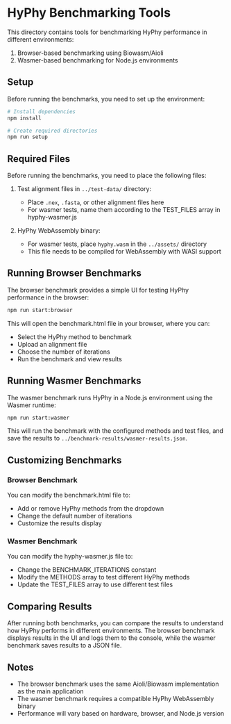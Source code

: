 # HyPhy Benchmarking Tools

This directory contains tools for benchmarking HyPhy performance in different environments:

1. Browser-based benchmarking using Biowasm/Aioli
2. Wasmer-based benchmarking for Node.js environments

## Setup

Before running the benchmarks, you need to set up the environment:

```bash
# Install dependencies
npm install

# Create required directories
npm run setup
```

## Required Files

Before running the benchmarks, you need to place the following files:

1. Test alignment files in `../test-data/` directory:
   - Place `.nex`, `.fasta`, or other alignment files here
   - For wasmer tests, name them according to the TEST_FILES array in hyphy-wasmer.js

2. HyPhy WebAssembly binary:
   - For wasmer tests, place `hyphy.wasm` in the `../assets/` directory
   - This file needs to be compiled for WebAssembly with WASI support

## Running Browser Benchmarks

The browser benchmark provides a simple UI for testing HyPhy performance in the browser:

```bash
npm run start:browser
```

This will open the benchmark.html file in your browser, where you can:
- Select the HyPhy method to benchmark
- Upload an alignment file
- Choose the number of iterations
- Run the benchmark and view results

## Running Wasmer Benchmarks

The wasmer benchmark runs HyPhy in a Node.js environment using the Wasmer runtime:

```bash
npm run start:wasmer
```

This will run the benchmark with the configured methods and test files, and save the results to `../benchmark-results/wasmer-results.json`.

## Customizing Benchmarks

### Browser Benchmark

You can modify the benchmark.html file to:
- Add or remove HyPhy methods from the dropdown
- Change the default number of iterations
- Customize the results display

### Wasmer Benchmark

You can modify the hyphy-wasmer.js file to:
- Change the BENCHMARK_ITERATIONS constant
- Modify the METHODS array to test different HyPhy methods
- Update the TEST_FILES array to use different test files

## Comparing Results

After running both benchmarks, you can compare the results to understand how HyPhy performs in different environments. The browser benchmark displays results in the UI and logs them to the console, while the wasmer benchmark saves results to a JSON file.

## Notes

- The browser benchmark uses the same Aioli/Biowasm implementation as the main application
- The wasmer benchmark requires a compatible HyPhy WebAssembly binary
- Performance will vary based on hardware, browser, and Node.js version